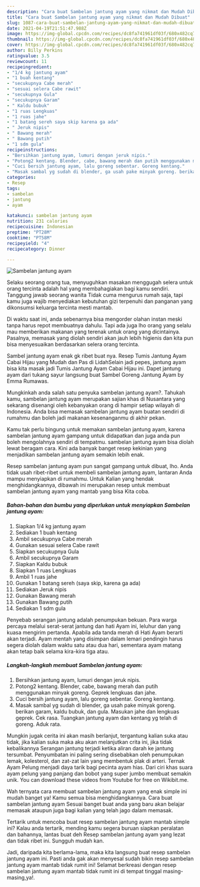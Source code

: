 ```yaml
---
description: "Cara buat Sambelan jantung ayam yang nikmat dan Mudah Dibuat"
title: "Cara buat Sambelan jantung ayam yang nikmat dan Mudah Dibuat"
slug: 1087-cara-buat-sambelan-jantung-ayam-yang-nikmat-dan-mudah-dibuat
date: 2021-04-19T21:51:47.988Z
image: https://img-global.cpcdn.com/recipes/dc8fa741961df03f/680x482cq70/sambelan-jantung-ayam-foto-resep-utama.jpg
thumbnail: https://img-global.cpcdn.com/recipes/dc8fa741961df03f/680x482cq70/sambelan-jantung-ayam-foto-resep-utama.jpg
cover: https://img-global.cpcdn.com/recipes/dc8fa741961df03f/680x482cq70/sambelan-jantung-ayam-foto-resep-utama.jpg
author: Billy Perkins
ratingvalue: 3.5
reviewcount: 11
recipeingredient:
- "1/4 kg jantung ayam"
- "1 buah kentang"
- "secukupnya Cabe merah"
- "sesuai selera Cabe rawit"
- "secukupnya Gula"
- "secukupnya Garam"
- " Kaldu bubuk"
- "1 ruas Lengkuas"
- "1 ruas jahe"
- "1 batang sereh saya skip karena ga ada"
- " Jeruk nipis"
- " Bawang merah"
- " Bawang putih"
- "1 sdm gula"
recipeinstructions:
- "Bersihkan jantung ayam, lumuri dengan jeruk nipis."
- "Potong2 kentang. Blender, cabe, bawang merah dan putih menggunakan minyak goreng. Geprek lengkuas dan jahe."
- "Cuci bersih jantung ayam, lalu goreng sebentar. Goreng kentang."
- "Masak sambal yg sudah di blender, ga usah pake minyak goreng. berikan garam, kaldu bubuk, dan gula. Masukan jahe dan lengkuas geprek. Cek rasa. Tuangkan jantung ayam dan kentang yg telah di goreng. Aduk rata."
categories:
- Resep
tags:
- sambelan
- jantung
- ayam

katakunci: sambelan jantung ayam 
nutrition: 231 calories
recipecuisine: Indonesian
preptime: "PT28M"
cooktime: "PT58M"
recipeyield: "4"
recipecategory: Dinner

---
```



![Sambelan jantung ayam](https://img-global.cpcdn.com/recipes/dc8fa741961df03f/680x482cq70/sambelan-jantung-ayam-foto-resep-utama.jpg)

Selaku seorang orang tua, menyuguhkan masakan menggugah selera untuk orang tercinta adalah hal yang membahagiakan bagi kamu sendiri. Tanggung jawab seorang  wanita Tidak cuma mengurus rumah saja, tapi kamu juga wajib menyediakan kebutuhan gizi terpenuhi dan panganan yang dikonsumsi keluarga tercinta mesti mantab.

Di waktu  saat ini, anda sebenarnya bisa mengorder olahan instan meski tanpa harus repot membuatnya dahulu. Tapi ada juga lho orang yang selalu mau memberikan makanan yang terenak untuk orang yang dicintainya. Pasalnya, memasak yang diolah sendiri akan jauh lebih higienis dan kita pun bisa menyesuaikan berdasarkan selera orang tercinta. 

Sambel jantung ayam enak gk ribet buat nya. Resep Tumis Jantung Ayam Cabai Hijau yang Mudah dan Pas di LidahSelain jadi pepes, jantung ayam bisa kita masak jadi Tumis Jantung Ayam Cabai Hijau ini. Dapet jantung ayam dari tukang sayur langsung buat Sambel Goreng Jantung Ayam by Emma Rumawas.

Mungkinkah anda salah satu penyuka sambelan jantung ayam?. Tahukah kamu, sambelan jantung ayam merupakan sajian khas di Nusantara yang sekarang disenangi oleh kebanyakan orang di hampir setiap wilayah di Indonesia. Anda bisa memasak sambelan jantung ayam buatan sendiri di rumahmu dan boleh jadi makanan kesenanganmu di akhir pekan.

Kamu tak perlu bingung untuk memakan sambelan jantung ayam, karena sambelan jantung ayam gampang untuk didapatkan dan juga anda pun boleh mengolahnya sendiri di tempatmu. sambelan jantung ayam bisa diolah lewat beragam cara. Kini ada banyak banget resep kekinian yang menjadikan sambelan jantung ayam semakin lebih enak.

Resep sambelan jantung ayam pun sangat gampang untuk dibuat, lho. Anda tidak usah ribet-ribet untuk membeli sambelan jantung ayam, lantaran Anda mampu menyiapkan di rumahmu. Untuk Kalian yang hendak menghidangkannya, dibawah ini merupakan resep untuk membuat sambelan jantung ayam yang mantab yang bisa Kita coba.

<!--inarticleads1-->

##### Bahan-bahan dan bumbu yang diperlukan untuk menyiapkan Sambelan jantung ayam:

1. Siapkan 1/4 kg jantung ayam
1. Sediakan 1 buah kentang
1. Ambil secukupnya Cabe merah
1. Gunakan sesuai selera Cabe rawit
1. Siapkan secukupnya Gula
1. Ambil secukupnya Garam
1. Siapkan  Kaldu bubuk
1. Siapkan 1 ruas Lengkuas
1. Ambil 1 ruas jahe
1. Gunakan 1 batang sereh (saya skip, karena ga ada)
1. Sediakan  Jeruk nipis
1. Gunakan  Bawang merah
1. Gunakan  Bawang putih
1. Sediakan 1 sdm gula


Penyebab serangan jantung adalah penumpukan bekuan. Para warga percaya melalui serat-serat jantung dan hati Ayam ini, leluhur dan yang kuasa mengirim pertanda. Apabila ada tanda merah di Hati Ayam berarti akan terjadi. Ayam mentah yang disimpan dalam lemari pendingin harus segera diolah dalam waktu satu atau dua hari, sementara ayam matang akan tetap baik selama kira-kira tiga atau. 

<!--inarticleads2-->

##### Langkah-langkah membuat Sambelan jantung ayam:

1. Bersihkan jantung ayam, lumuri dengan jeruk nipis.
1. Potong2 kentang. Blender, cabe, bawang merah dan putih menggunakan minyak goreng. Geprek lengkuas dan jahe.
1. Cuci bersih jantung ayam, lalu goreng sebentar. Goreng kentang.
1. Masak sambal yg sudah di blender, ga usah pake minyak goreng. berikan garam, kaldu bubuk, dan gula. Masukan jahe dan lengkuas geprek. Cek rasa. Tuangkan jantung ayam dan kentang yg telah di goreng. Aduk rata.


Mungkin jugak cerita ini akan masih berlanjut, tergantung kalian suka atau tidak, jika kalian suka maka aku akan melanjutkan crita ini, jika tidak kebalikannya Serangan jantung terjadi ketika aliran darah ke jantung tersumbat. Penyumbatan ini paling sering disebabkan oleh penumpukan lemak, kolesterol, dan zat-zat lain yang membentuk plak di arteri. Ternak Ayam Pelung menjadi daya tarik bagi pecinta ayam hias. Dari ciri khas suara ayam pelung yang panjang dan bobot yang super jumbo membuat semakin unik. You can download these videos from Youtube for free on Wikibit.me. 

Wah ternyata cara membuat sambelan jantung ayam yang enak simple ini mudah banget ya! Kamu semua bisa menghidangkannya. Cara buat sambelan jantung ayam Sesuai banget buat anda yang baru akan belajar memasak ataupun juga bagi kalian yang telah jago dalam memasak.

Tertarik untuk mencoba buat resep sambelan jantung ayam mantab simple ini? Kalau anda tertarik, mending kamu segera buruan siapkan peralatan dan bahannya, lantas buat deh Resep sambelan jantung ayam yang lezat dan tidak ribet ini. Sungguh mudah kan. 

Jadi, daripada kita berlama-lama, maka kita langsung buat resep sambelan jantung ayam ini. Pasti anda gak akan menyesal sudah bikin resep sambelan jantung ayam mantab tidak rumit ini! Selamat berkreasi dengan resep sambelan jantung ayam mantab tidak rumit ini di tempat tinggal masing-masing,ya!.

